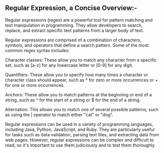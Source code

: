 Regular Expression, a Concise Overview:-
----------------------------------------

Regular expressions (regex) are a powerful tool for pattern matching and text
manipulation in programming. They allow developers to search, replace, and
extract specific text patterns from a larger body of text.

Regular expressions are comprised of a combination of characters, symbols, and
operators that define a search pattern.
Some of the most common regex syntax includes:

Character classes: These allow you to match any character from a specific set,
such as [a-z] for any lowercase letter or [0-9] for any digit.

Quantifiers: These allow you to specify how many times a character or character
class should appear, such as * for zero or more occurrences or + for one or
more occurrences.

Anchors: These allow you to match patterns at the beginning or end of a string,
such as ^ for the start of a string or $ for the end of a string.

Alternation: This allows you to match one of several possible patterns,
such as using the | operator to match either "cat" or "dog".

Regular expressions can be used in a variety of programming languages, including
Java, Python, JavaScript, and Ruby. They are particularly useful for tasks such
as data validation, parsing text files, and extracting data from web pages.
However, regular expressions can be complex and difficult to read, so it's
important to use them judiciously and to test them thoroughly
